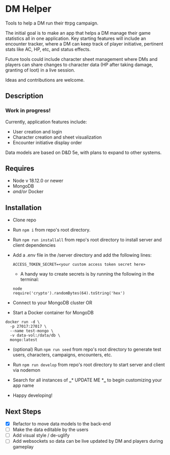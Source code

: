 # DM Helper

Tools to help a DM run their ttrpg campaign.

The initial goal is to make an app that helps a DM manage their game statistics all in one application. Key starting features will include an encounter tracker, where a DM can keep track of player initiative, pertinent stats like AC, HP, etc, and status effects.

Future tools could include character sheet management where DMs and players can share changes to character data (HP after taking damage, granting of loot) in a live session.

Ideas and contributions are welcome.

## Description

### Work in progress!

Currently, application features include:

- User creation and login
- Character creation and sheet visualization
- Encounter initiative display order

Data models are based on D&D 5e, with plans to expand to other systems.

## Requires

- Node v 18.12.0 or newer
- MongoDB
- _and/or_ Docker

## Installation

- Clone repo
- Run `npm i` from repo's root directory.
- Run `npm run installall` from repo's root directory to install server and client dependencies

- Add a .env file in the /server directory and add the following lines:
  ```
  ACCESS_TOKEN_SECRET=<your custom access token secret here>
  ```
  - A handy way to create secrets is by running the following in the terminal:
  ```
  node
  require('crypto').randomBytes(64).toString('hex')
  ```
- Connect to your MongoDB cluster OR
- Start a Docker container for MongoDB

```
docker run -d \
  -p 27017:27017 \
  --name test-mongo \
  -v data-vol:/data/db \
  mongo:latest
```

- (optional) Run `npm run seed` from repo's root directory to generate test users, characters, campaigns, encounters, etc.
- Run `npm run develop` from repo's root directory to start server and client via nodemon
- Search for all instances of **_*** UPDATE ME ***_** to begin customizing your app name

- Happy developing!

## Next Steps

- [x] Refactor to move data models to the back-end
- [ ] Make the data editable by the users
- [ ] Add visual style / de-uglify
- [ ] Add websockets so data can be live updated by DM and players during gameplay
